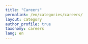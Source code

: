 ```yaml
---
title: "Careers"
permalink: /en/categories/careers/
layout: category
author_profile: true
taxonomy: careers
lang: en
---
```

